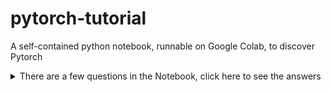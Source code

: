 # pytorch-tutorial
A self-contained python notebook, runnable on Google Colab, to discover Pytorch

<details>
  <summary>There are a few questions in the Notebook, click here to see the answers</summary>
  
  * `LinearModel.forward(...)`
    * `y = x @ self.weight.T + self.bias`
    * And variants (`torch.matmul(...)`, `torch.transpose(...)` etc.)
  * `custom_loss(...)`
    * `return torch.mean((predictions - ground_truth) ** 2)`
    * And variants (`(...).mean()`,`torch.pow(..., 2)` etc.)
  * `[:1]` vs `[0]`
    * The first one keeps a batch dimension, the second one removes the batch dimension. In general you want to keep it.
  * Example `MLP(nn.Module)` class

    ```python
    class MLP(nn.Module):
        def __init__(self, layer_sizes, activation=nn.ReLu(), dropout=0.5):
            self.layer_sizes = layer_sizes
            self.activation = activation
            self.dropout = dropout

            super().__init__()
    
            self.layers = []
            for k, ls in enumerate(layer_sizes[:-2]):
                self.layers.append(nn.Linear(ls, layer_sizes[k+1]))
                self.layers.append(activation)
                self.layers.append(nn.Dropout(dropout))
            self.layers.append(nn.Linear(layer_sizes[-2], layer_sizes[-1])
            self.layers = nn.Sequential(*self.layers)
    
        def forward(self, x):
            return self.layers(x)

    class CNN(nn.Module):
        def __init__(...): # no change
            ... # no change
            mlp_sizes = [conv_channels[-1]] + mlp_layers
            self.mlp = MLP(mlp_sizes, activation, dropout)

    ```
  * Section 3: fatal training issues
    * Notice the validation accuracy is constant, your model is not learning
    * The training metrics oscillate because of randomness (data loading, dropout etc.), which disappears at validation time
    * Notice the missing `error.backward()`: no gradients are computed, so no update to the model weights
    * `torch.nn.CrossEntropyLoss()` takes **unormalized** probabilities, *i.e.* there should not be anything after the last `Linear` layer (same for regression)
    * Not _fatal_ but still an issue: the learning rate is too large. Try `lr = 0.001` or `lr = 0.0005`
</details>
